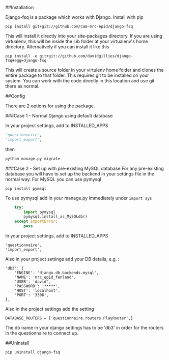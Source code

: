 
##Installation

Django-fsq is a package which works with Django.  Install with pip

    pip install git+git://github.com/cam-mrc-epid/django-fsq

This will install it directly into your site-packages directory.  If you are using virtualenv, this will be inside the Lib folder at your virtualenv's home directory.  Alternatively if you can install it like this

    pip install -e git+git://github.com/davidgillies/django-fsq#egg=django-fsq

This will create a source folder in your virtulenv home folder and clones the entire package to that folder.  This requires git to be installed on your system.  You can work with the code directly in this location and use git there as normal.

##Config

There are 2 options for using the package.

###Case 1 - Normal Django using default database

In your project settings, add to INSTALLED_APPS

```python
'questionnaire',
'import_export',
```

then
```python
python manage.py migrate
```

###Case 2 - Set up with pre-existing MySQL database
For any pre-existing database you will have to set up the backend in your settings file in the normal way.  For MySQL you can use pymysql

    pip install pymsql

To use pymysql add in your manage.py immediately under `import sys`

```python
    try:
        import pymysql
        pymysql.install_as_MySQLdb()
    except ImportError:
        pass 
```

In your project settings, add to INSTALLED_APPS

    'questionnaire',
    'import_export',
    
Also in your project settings add your DB details, e.g. :

    'db3': {
        'ENGINE': 'django.db.backends.mysql',
        'NAME': 'mrc_epid_fenland',
        'USER': 'david',
        'PASSWORD': '*****',
        'HOST': 'localhost',
        'PORT': '3306',
    },
    
Also in the project settings add the setting

    DATABASE_ROUTERS = ['questionnaire.routers.PlayRouter',]

The db name in your django settings has to be 'db3' in order for the routers in the questionnaire to connect up.
    
##Uninstall

    pip uninstall django-fsq
